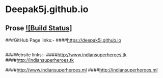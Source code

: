 # Deepak5j.github.io

## Prose [![Build Status] ](https://deepak5j.github.io)

###GitHub Page links:-
####https://deepak5j.github.io

##

###Website links:-
####http://www.indiansuperheroes.tk
####http://indiansuperheroes.tk

####http://www.indiansuperheroes.ml
####http://indiansuperheroes.ml
